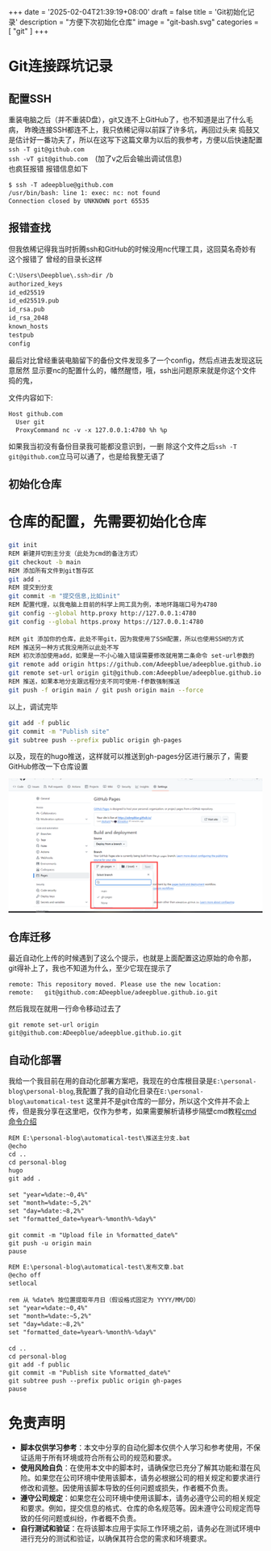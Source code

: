 +++
date = '2025-02-04T21:39:19+08:00'
draft = false
title = 'Git初始化记录'
description = "方便下次初始化仓库"
image = "git-bash.svg"
categories = [
    "git"
]
+++

# Git连接踩坑记录
## 配置SSH
重装电脑之后（并不重装D盘），git又连不上GitHub了，也不知道是出了什么毛病，
昨晚连接SSH都连不上，我只依稀记得以前踩了许多坑，再回过头来
捣鼓又是估计好一番功夫了，所以在这写下这篇文章为以后的我参考，方便以后快速配置
<br>`ssh -T git@github.com`<br>
`ssh -vT git@github.com  `(加了v之后会输出调试信息)<br>
也疯狂报错
报错信息如下
```
$ ssh -T adeepblue@github.com
/usr/bin/bash: line 1: exec: nc: not found
Connection closed by UNKNOWN port 65535
```

## 报错查找
但我依稀记得我当时折腾ssh和GitHub的时候没用nc代理工具，这回莫名奇妙有这个报错了
曾经的目录长这样
```bash
C:\Users\Deepblue\.ssh>dir /b
authorized_keys
id_ed25519
id_ed25519.pub
id_rsa.pub
id_rsa_2048
known_hosts
testpub
config
```

最后对比曾经重装电脑留下的备份文件发现多了一个config，然后点进去发现这玩意居然
显示要nc的配置什么的，幡然醒悟，哦，ssh出问题原来就是你这个文件捣的鬼，

文件内容如下:
```
Host github.com
  User git
  ProxyCommand nc -v -x 127.0.0.1:4780 %h %p
```
如果我当初没有备份目录我可能都没意识到，一删
除这个文件之后`ssh -T git@github.com`立马可以通了，也是给我整无语了

## 初始化仓库
# 仓库的配置，先需要初始化仓库
```bash
git init
REM 新建并切到主分支（此处为cmd的备注方式）
git checkout -b main
REM 添加所有文件到git暂存区
git add .
REM 提交到分支
git commit -m "提交信息,比如init"
REM 配置代理，以我电脑上目前的科学上网工具为例，本地环路端口号为4780
git config --global http.proxy http://127.0.0.1:4780
git config --global https.proxy https://127.0.0.1:4780

REM git 添加你的仓库，此处不带git，因为我使用了SSH配置，所以也使用SSH的方式
REM 推送另一种方式我没用所以此处不写
REM 初次添加使用add，如果是一不小心输入错误需要修改就用第二条命令 set-url参数的
git remote add origin https://github.com/Adeepblue/adeepblue.github.io
git remote set-url origin git@github.com:Adeepblue/adeepblue.github.io
REM 推送，如果本地分支跟远程分支不同可使用-f参数强制推送
git push -f origin main / git push origin main --force
```
以上，调试完毕

```bash
git add -f public
git commit -m "Publish site"
git subtree push --prefix public origin gh-pages
```
以及，现在的hugo推送，这样就可以推送到gh-pages分区进行展示了，需要GitHub修改一下仓库设置

![github页面图修改配置](1.png)

## 仓库迁移
最近自动化上传的时候遇到了这么个提示，也就是上面配置这边原始的命令那，git得补上了，我也不知道为什么，至少它现在提示了
```bath
remote: This repository moved. Please use the new location:        
remote:   git@github.com:ADeepblue/adeepblue.github.io.git   
```
然后我现在就用一行命令移动过去了

```
git remote set-url origin git@github.com:ADeepblue/adeepblue.github.io.git
```

## 自动化部署
我给一个我目前在用的自动化部署方案吧，我现在的仓库根目录是`E:\personal-blog\personal-blog`,我配置了我的自动化目录在`E:\personal-blog\automatical-test`
这里并不是git仓库的一部分，所以这个文件并不会上传，但是我分享在这里吧，仅作为参考，如果需要解析请移步隔壁cmd教程[cmd命令介绍](https://adeepblue.github.io/p/cmd%E5%91%BD%E4%BB%A4%E4%BB%8B%E7%BB%8D/)
```bath
REM E:\personal-blog\automatical-test\推送主分支.bat
@echo
cd ..
cd personal-blog
hugo
git add .

set "year=%date:~0,4%"
set "month=%date:~5,2%"
set "day=%date:~8,2%"
set "formatted_date=%year%-%month%-%day%"

git commit -m "Upload file in %formatted_date%"
git push -u origin main
pause
```

```bath
REM E:\personal-blog\automatical-test\发布文章.bat
@echo off
setlocal

rem 从 %date% 按位置提取年月日（假设格式固定为 YYYY/MM/DD）
set "year=%date:~0,4%"
set "month=%date:~5,2%"
set "day=%date:~8,2%"
set "formatted_date=%year%-%month%-%day%"

cd ..
cd personal-blog
git add -f public
git commit -m "Publish site %formatted_date%"
git subtree push --prefix public origin gh-pages
pause
```
# 免责声明

- **脚本仅供学习参考**：本文中分享的自动化脚本仅供个人学习和参考使用，不保证适用于所有环境或符合所有公司的规范和要求。
- **使用风险自负**：在使用本文中的脚本时，请确保您已充分了解其功能和潜在风险。如果您在公司环境中使用该脚本，请务必根据公司的相关规定和要求进行修改和调整。因使用该脚本导致的任何问题或损失，作者概不负责。
- **遵守公司规定**：如果您在公司环境中使用该脚本，请务必遵守公司的相关规定和要求。例如，提交信息的格式、仓库的命名规范等。因未遵守公司规定而导致的任何问题或纠纷，作者概不负责。
- **自行测试和验证**：在将该脚本应用于实际工作环境之前，请务必在测试环境中进行充分的测试和验证，以确保其符合您的需求和环境要求。